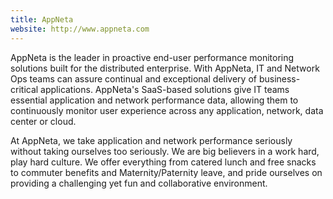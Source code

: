 ```yaml
---
title: AppNeta
website: http://www.appneta.com
---
```


AppNeta is the leader in proactive end-user performance monitoring solutions built for the distributed enterprise. With AppNeta, IT and Network Ops teams can assure continual and exceptional delivery of business-critical applications. AppNeta's SaaS-based solutions give IT teams essential application and network performance data, allowing them to continuously monitor user experience across any application, network, data center or cloud. 

At AppNeta, we take application and network performance seriously without taking ourselves too seriously. We are big believers in a work hard, play hard culture. We offer everything from catered lunch and free snacks to commuter benefits and Maternity/Paternity leave, and pride ourselves on providing a challenging yet fun and collaborative environment.

